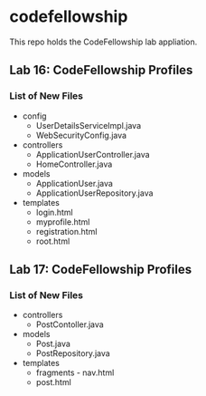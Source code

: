 # codefellowship

This repo holds the CodeFellowship lab appliation.

## Lab 16: CodeFellowship Profiles
### List of New Files
* config
  * UserDetailsServiceImpl.java
  * WebSecurityConfig.java
* controllers
  * ApplicationUserController.java
  * HomeController.java
* models
  * ApplicationUser.java
  * ApplicationUserRepository.java
* templates
  * login.html
  * myprofile.html
  * registration.html
  * root.html

## Lab 17: CodeFellowship Profiles
### List of New Files
* controllers
  * PostContoller.java
* models
  * Post.java
  * PostRepository.java
* templates
  * fragments - nav.html
  * post.html
  




